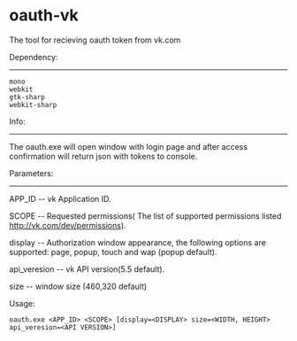 oauth-vk
========

The tool for recieving oauth token from vk.com

Dependency:
___________
	mono
	webkit
	gtk-sharp
	webkit-sharp



Info:
_____

The oauth.exe will open window with login page and after access confirmation will return json with tokens to console.



Parameters:
___________


APP_ID -- vk Application ID.

SCOPE  -- Requested permissions( The list of supported permissions listed http://vk.com/dev/permissions).

display --  Authorization window appearance, the following options are supported: page, popup, touch and wap (popup default).  

api_veresion -- vk  API version(5.5 default).

size -- window size (460,320 default)



Usage:

	oauth.exe <APP_ID> <SCOPE> [display=<DISPLAY> size=<WIDTH, HEIGHT> api_veresion=<API VERSION>]
